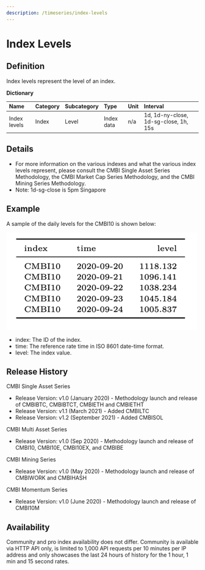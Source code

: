 ```yaml
---
description: /timeseries/index-levels
---
```


# Index Levels

## **Definition**

Index levels represent the level of an index. 

**Dictionary**

| **Name** | **Category** | **Subcategory** | **Type** | **Unit** | **Interval** |
| :--- | :--- | :--- | :--- | :--- | :--- |
| Index levels | Index | Level | Index data | n/a | 1d, 1d-ny-close, 1d-sg-close, 1h, 15s |

## **Details**

* For more information on the various indexes and what the various index levels represent, please consult the CMBI Single Asset Series Methodology, the CMBI Market Cap Series Methodology, and the CMBI Mining Series Methodology. 
* Note: 1d-sg-close is 5pm Singapore

## **Example**

A sample of the daily levels for the CMBI10 is shown below:

![Source: CM CMBI](../.gitbook/assets/0%20%287%29.png)

* index:  The ID of the index.   
* time: The reference rate time in ISO 8601 date-time format.
* level:  The index value.

## **Release History**

CMBI Single Asset Series 

* Release Version:  v1.0 \(January 2020\) - Methodology launch and release of CMBIBTC, CMBIBTCT, CMBIETH and CMBIETHT
* Release Version: v1.1 \(March 2021\) - Added CMBILTC
* Release Version: v1.2 \(September 2021\) - Added CMBISOL

CMBI Multi Asset Series 

* Release Version: v1.0 \(Sep 2020\)  - Methodology launch and release of CMBI10, CMBI10E, CMBI10EX, and CMBIBE 

CMBI Mining Series

* Release Version: v1.0 \(May 2020\) - Methodology launch and release of CMBIWORK and CMBIHASH

CMBI Momentum Series

* Release Version: v1.0 \(June 2020\) - Methodology launch and release of CMBI10M

## **Availability**

Community and pro index availability does not differ.  Community is available via HTTP API only, is limited to 1,000 API requests per 10 minutes per IP address and only showcases the last 24 hours of history for the 1 hour, 1 min and 15 second rates. 

